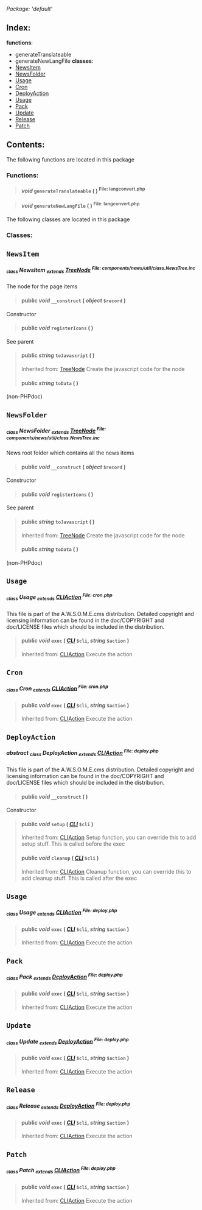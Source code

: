 _Package: 'default'_


## Index: ##
**functions**:
  * generateTranslateable
  * generateNewLangFile
**classes**:
  * [NewsItem](DOCDefault#NewsItem.md)
  * [NewsFolder](DOCDefault#NewsFolder.md)
  * [Usage](DOCDefault#Usage.md)
  * [Cron](DOCDefault#Cron.md)
  * [DeployAction](DOCDefault#DeployAction.md)
  * [Usage](DOCDefault#Usage.md)
  * [Pack](DOCDefault#Pack.md)
  * [Update](DOCDefault#Update.md)
  * [Release](DOCDefault#Release.md)
  * [Patch](DOCDefault#Patch.md)
## Contents: ##
The following functions are located in this package
### Functions: ###
> #### _void_ **`generateTranslateable`** (  ) <sup>File: langconvert.php</sup> ####

> #### _void_ **`generateNewLangFile`** (  ) <sup>File: langconvert.php</sup> ####

The following classes are located in this package
### Classes: ###
## `NewsItem` ##
##### <sub>class</sub> NewsItem <sub>extends</sub> [TreeNode](DOCComponentsPageUtil#TreeNode.md) <sup>File: components/news/util/class.NewsTree.inc</sup> #####
The node for the page items
> #### **public** _void_ **`__construct`** ( _object_ `$record` ) ####
Constructor
> #### **public** _void_ **`registerIcons`** (  ) ####
See parent
> #### **public** _string_ **`toJavascript`** (  ) ####
> Inherited from: [TreeNode](DOCComponentsPageUtil#TreeNode.md)
Create the javascript code for the node
> #### **public** _string_ **`toData`** (  ) ####
(non-PHPdoc)
## `NewsFolder` ##
##### <sub>class</sub> NewsFolder <sub>extends</sub> [TreeNode](DOCComponentsPageUtil#TreeNode.md) <sup>File: components/news/util/class.NewsTree.inc</sup> #####
News root folder which contains all the news items
> #### **public** _void_ **`__construct`** ( _object_ `$record` ) ####
Constructor
> #### **public** _void_ **`registerIcons`** (  ) ####
See parent
> #### **public** _string_ **`toJavascript`** (  ) ####
> Inherited from: [TreeNode](DOCComponentsPageUtil#TreeNode.md)
Create the javascript code for the node
> #### **public** _string_ **`toData`** (  ) ####
(non-PHPdoc)
## `Usage` ##
##### <sub>class</sub> Usage <sub>extends</sub> [CLIAction](DOCLibs#CLIAction.md) <sup>File: cron.php</sup> #####
This file is part of the A.W.S.O.M.E.cms distribution.
Detailed copyright and licensing information can be found
in the doc/COPYRIGHT and doc/LICENSE files which should be
included in the distribution.
> #### **public** _void_ **`exec`** ( _[CLI](DOCLibs#CLI.md)_ `$cli`, _string_ `$action` ) ####
> Inherited from: [CLIAction](DOCLibs#CLIAction.md)
Execute the action
## `Cron` ##
##### <sub>class</sub> Cron <sub>extends</sub> [CLIAction](DOCLibs#CLIAction.md) <sup>File: cron.php</sup> #####

> #### **public** _void_ **`exec`** ( _[CLI](DOCLibs#CLI.md)_ `$cli`, _string_ `$action` ) ####
> Inherited from: [CLIAction](DOCLibs#CLIAction.md)
Execute the action
## `DeployAction` ##
##### _abstract_ <sub>class</sub> DeployAction <sub>extends</sub> [CLIAction](DOCLibs#CLIAction.md) <sup>File: deploy.php</sup> #####
This file is part of the A.W.S.O.M.E.cms distribution.
Detailed copyright and licensing information can be found
in the doc/COPYRIGHT and doc/LICENSE files which should be
included in the distribution.
> #### **public** _void_ **`__construct`** (  ) ####
Constructor
> #### **public** _void_ **`setup`** ( _[CLI](DOCLibs#CLI.md)_ `$cli` ) ####
> Inherited from: [CLIAction](DOCLibs#CLIAction.md)
Setup function, you can override this to add setup stuff. This is
called before the exec
> #### **public** _void_ **`cleanup`** ( _[CLI](DOCLibs#CLI.md)_ `$cli` ) ####
> Inherited from: [CLIAction](DOCLibs#CLIAction.md)
Cleanup function, you can override this to add cleanup stuff. This is
called after the exec
## `Usage` ##
##### <sub>class</sub> Usage <sub>extends</sub> [CLIAction](DOCLibs#CLIAction.md) <sup>File: deploy.php</sup> #####

> #### **public** _void_ **`exec`** ( _[CLI](DOCLibs#CLI.md)_ `$cli`, _string_ `$action` ) ####
> Inherited from: [CLIAction](DOCLibs#CLIAction.md)
Execute the action
## `Pack` ##
##### <sub>class</sub> Pack <sub>extends</sub> [DeployAction](DOCDefault#DeployAction.md) <sup>File: deploy.php</sup> #####

> #### **public** _void_ **`exec`** ( _[CLI](DOCLibs#CLI.md)_ `$cli`, _string_ `$action` ) ####
> Inherited from: [CLIAction](DOCLibs#CLIAction.md)
Execute the action
## `Update` ##
##### <sub>class</sub> Update <sub>extends</sub> [DeployAction](DOCDefault#DeployAction.md) <sup>File: deploy.php</sup> #####

> #### **public** _void_ **`exec`** ( _[CLI](DOCLibs#CLI.md)_ `$cli`, _string_ `$action` ) ####
> Inherited from: [CLIAction](DOCLibs#CLIAction.md)
Execute the action
## `Release` ##
##### <sub>class</sub> Release <sub>extends</sub> [DeployAction](DOCDefault#DeployAction.md) <sup>File: deploy.php</sup> #####

> #### **public** _void_ **`exec`** ( _[CLI](DOCLibs#CLI.md)_ `$cli`, _string_ `$action` ) ####
> Inherited from: [CLIAction](DOCLibs#CLIAction.md)
Execute the action
## `Patch` ##
##### <sub>class</sub> Patch <sub>extends</sub> [CLIAction](DOCLibs#CLIAction.md) <sup>File: deploy.php</sup> #####

> #### **public** _void_ **`exec`** ( _[CLI](DOCLibs#CLI.md)_ `$cli`, _string_ `$action` ) ####
> Inherited from: [CLIAction](DOCLibs#CLIAction.md)
Execute the action